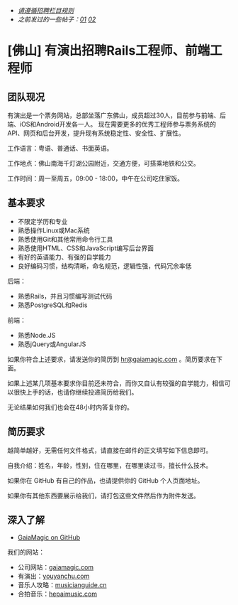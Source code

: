 * _[请遵循招聘栏目规则](https://ruby-china.org/topics/25579)_
* _之前发过的一些帖子：[01](https://ruby-china.org/topics/10044) [02](https://ruby-china.org/topics/17336)_

[佛山] 有演出招聘Rails工程师、前端工程师
========================================

团队现况
--------

有演出是一个票务网站，总部坐落广东佛山，成员超过30人，目前参与前端、后端、iOS和Android开发各一人。
现在需要更多的优秀工程师参与票务系统的API、网页和后台开发，提升现有系统稳定性、安全性、扩展性。

工作语言：粤语、普通话、书面英语。

工作地点：佛山南海千灯湖公园附近，交通方便，可搭乘地铁和公交。

工作时间：周一至周五，09:00 - 18:00，中午在公司吃住家饭。

基本要求
--------

* 不限定学历和专业
* 熟悉操作Linux或Mac系统
* 熟悉使用Git和其他常用命令行工具
* 熟悉使用HTML、CSS和JavaScript编写后台界面
* 有好的英语能力、有强的自学能力
* 良好编码习惯，结构清晰，命名规范，逻辑性强，代码冗余率低

后端：

* 熟悉Rails，并且习惯编写测试代码
* 熟悉PostgreSQL和Redis

前端：

* 熟悉Node.JS
* 熟悉jQuery或AngularJS

如果你符合上述要求，请发送你的简历到 hr@gaiamagic.com 。简历要求在下面。

如果上述某几项基本要求你目前还未符合，而你又自认有较强的自学能力，相信可以很快上手的话，也请你继续投递简历给我们。

无论结果如何我们也会在48小时内答复你的。

简历要求
--------

越简单越好，无需任何文件格式，请直接在邮件的正文填写如下信息即可。

自我介绍：姓名，年龄，性别，住在哪里，在哪里读过书，擅长什么技术。

如果你在 GitHub 有自己的作品，也请提供你的 GitHub 个人页面地址。

如果你有其他东西要展示给我们，请打包这些文件然后作为附件发送。

深入了解
--------

* [GaiaMagic on GitHub](https://github.com/GaiaMagic)

我们的网站：

* 公司网站：[gaiamagic.com](https://gaiamagic.com/)
* 有演出：[youyanchu.com](https://youyanchu.com/)
* 音乐人攻略：[musicianguide.cn](http://musicianguide.cn)
* 合拍音乐：[hepaimusic.com](http://hepaimusic.com)
